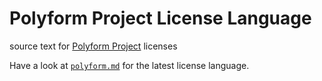 # Polyform Project License Language

source text for [Polyform Project](https://polyformproject.org) licenses

Have a look at [`polyform.md`](./polyform.md) for the latest license language.
